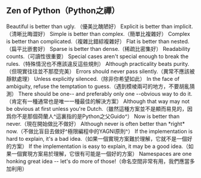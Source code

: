 ## Zen of Python（Python之禪）

Beautiful is better than ugly. （優美比醜陋好）
Explicit is better than implicit.（清晰比晦澀好）
Simple is better than complex.（簡單比複雜好）
Complex is better than complicated.（複雜比錯綜複雜好）
Flat is better than nested.（扁平比嵌套好）
Sparse is better than dense.（稀疏比密集好）
Readability counts.（可讀性很重要）
Special cases aren't special enough to break the rules.（特殊情況也不應該違反這些規則）
Although practicality beats purity.（但現實往往並不那麼完美）
Errors should never pass silently.（異常不應該被靜默處理）
Unless explicitly silenced.（除非你希望如此）
In the face of ambiguity, refuse the temptation to guess.（遇到模棱兩可的地方，不要胡亂猜測）
There should be one-- and preferably only one --obvious way to do it.（肯定有一種通常也是唯一一種最佳的解決方案）
Although that way may not be obvious at first unless you're Dutch.（雖然這種方案並不是顯而易見的，因爲你不是那個荷蘭人^這裏指的是Python之父Guido^）
Now is better than never.（現在開始做比不做好）
Although never is often better than \*right\* now.（不做比盲目去做好^極限編程中的YAGNI原則^）
If the implementation is hard to explain, it's a bad idea.（如果一個實現方案難於理解，它就不是一個好的方案）
If the implementation is easy to explain, it may be a good idea.（如果一個實現方案易於理解，它很有可能是一個好的方案）
Namespaces are one honking great idea -- let's do more of those!（命名空間非常有用，我們應當多加利用）